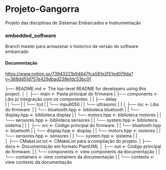 # Projeto-Gangorra
Projeto das disciplinas de Sistamas Embarcados e Instrumentação

### embedded_software  
Branch master para armazenar o historico de versão do software embarcado 

#### Documentação
https://www.notion.so/73943221b94847fca581e2f51ed079da?v=368dd51d757e429dbad238efdc53bc0f

├── README.md          <- The top-level README for developers using this project.
│
│
├── main    <- Pasta principal do firmware
|    ├── components         <- Libs p/ integração com os componentes.
|    |   ├── delay      
|    |   └── 
|    |   └── lcd
|    |   └── mpu6050
|    |   └── ultrasonic
|    |
│    ├── inc              <- Libs do firmware.
|    |   └── bluetooth.hpp <- biblioteca bluetooth
|    |   └── display.hpp <- biblioteca display
|    |   └── motors.hpp <- biblioteca motores
|    |   └── sensores.hpp <- biblioteca sensores
|    |   └── system.hpp <- biblioteca sistema
|    |
│    ├── src              <- Código principal do firmware.
|    |   └── bluetooth.hpp <- bluetooth
|    |   └── display.hpp <- display
|    |   └── motors.hpp <- motores
|    |   └── sensores.hpp <- sensores
|    |   └── system.hpp <- sistema
|    |   
│
├── CMakeList.txt   <- CMakeList para a compilação do projeto.
|
├── docs             <- Documentação em formato PlantUML
│    ├── out              <- Código principal do firmware.
|    |    └── components <- view components da documentação
|    |    └── containers <- view containers da documentação
|    |    └── contexto   <- view contexto da documentação